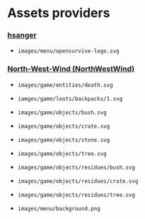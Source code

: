 # Assets providers

### [hsanger](https://github.com/hsanger)
- `images/menu/opensurvive-logo.svg`

### [North-West-Wind (NorthWestWind)](https://github.com/North-West-Wind)
- `images/game/entities/death.svg`

- `iamges/game/loots/backpacks/1.svg`

- `images/game/objects/bush.svg`
- `images/game/objects/crate.svg`
- `images/game/objects/stone.svg`
- `images/game/objects/tree.svg`

- `images/game/objects/residues/bush.svg`
- `images/game/objects/residues/crate.svg`
- `images/game/objects/residues/tree.svg`

- `images/menu/background.png`